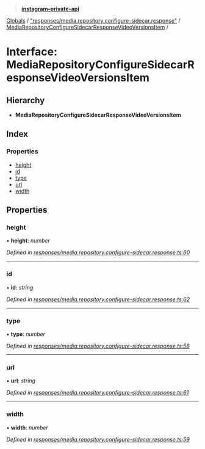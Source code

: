 > **[instagram-private-api](../README.md)**

[Globals](../README.md) / ["responses/media.repository.configure-sidecar.response"](../modules/_responses_media_repository_configure_sidecar_response_.md) / [MediaRepositoryConfigureSidecarResponseVideoVersionsItem](_responses_media_repository_configure_sidecar_response_.mediarepositoryconfiguresidecarresponsevideoversionsitem.md) /

# Interface: MediaRepositoryConfigureSidecarResponseVideoVersionsItem

## Hierarchy

* **MediaRepositoryConfigureSidecarResponseVideoVersionsItem**

## Index

### Properties

* [height](_responses_media_repository_configure_sidecar_response_.mediarepositoryconfiguresidecarresponsevideoversionsitem.md#height)
* [id](_responses_media_repository_configure_sidecar_response_.mediarepositoryconfiguresidecarresponsevideoversionsitem.md#id)
* [type](_responses_media_repository_configure_sidecar_response_.mediarepositoryconfiguresidecarresponsevideoversionsitem.md#type)
* [url](_responses_media_repository_configure_sidecar_response_.mediarepositoryconfiguresidecarresponsevideoversionsitem.md#url)
* [width](_responses_media_repository_configure_sidecar_response_.mediarepositoryconfiguresidecarresponsevideoversionsitem.md#width)

## Properties

###  height

• **height**: *number*

*Defined in [responses/media.repository.configure-sidecar.response.ts:60](https://github.com/dilame/instagram-private-api/blob/e9c516c/src/responses/media.repository.configure-sidecar.response.ts#L60)*

___

###  id

• **id**: *string*

*Defined in [responses/media.repository.configure-sidecar.response.ts:62](https://github.com/dilame/instagram-private-api/blob/e9c516c/src/responses/media.repository.configure-sidecar.response.ts#L62)*

___

###  type

• **type**: *number*

*Defined in [responses/media.repository.configure-sidecar.response.ts:58](https://github.com/dilame/instagram-private-api/blob/e9c516c/src/responses/media.repository.configure-sidecar.response.ts#L58)*

___

###  url

• **url**: *string*

*Defined in [responses/media.repository.configure-sidecar.response.ts:61](https://github.com/dilame/instagram-private-api/blob/e9c516c/src/responses/media.repository.configure-sidecar.response.ts#L61)*

___

###  width

• **width**: *number*

*Defined in [responses/media.repository.configure-sidecar.response.ts:59](https://github.com/dilame/instagram-private-api/blob/e9c516c/src/responses/media.repository.configure-sidecar.response.ts#L59)*